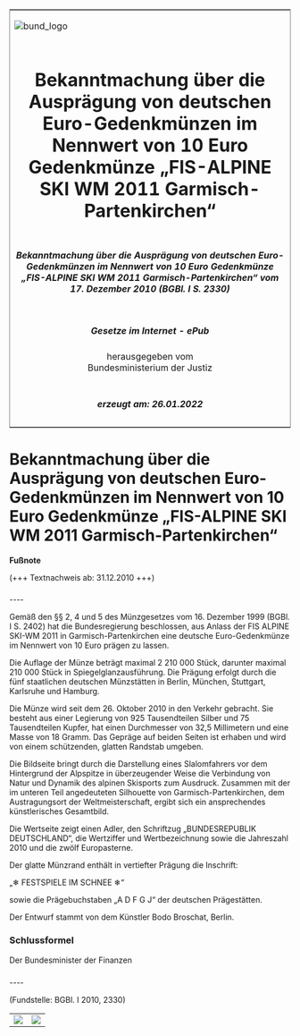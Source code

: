 <span id="DECKBLATT.html"></span>

<table border="0" frame="border" width="100%">

<tr valign="top">

<td align="left">

![bund\_logo](BfJ_2021_Web_de_de.gif)

</td>

<td align="right">

 

</td>

</tr>

<tr align="center" valign="middle">

<td colspan="2">

# Bekanntmachung über die Ausprägung von deutschen Euro-Gedenkmünzen im Nennwert von 10 Euro Gedenkmünze „FIS-ALPINE SKI WM 2011 Garmisch-Partenkirchen“

</td>

</tr>

<tr align="center" valign="middle">

<td colspan="2">

##### Bekanntmachung über die Ausprägung von deutschen Euro-Gedenkmünzen im Nennwert von 10 Euro Gedenkmünze „FIS-ALPINE SKI WM 2011 Garmisch-Partenkirchen“ vom 17. Dezember 2010 (BGBl. I S. 2330)

</td>

</tr>

<tr align="center" valign="middle">

<td colspan="2">

  
  

##### Gesetze im Internet - ePub  
  
herausgegeben vom  
Bundesministerium der Justiz

</td>

</tr>

<tr align="center" valign="bottom">

<td colspan="2">

  
  

##### erzeugt am: 26.01.2022

</td>

</tr>

</table>

<span id="BJNR233000010.html"></span>

# Bekanntmachung über die Ausprägung von deutschen Euro-Gedenkmünzen im Nennwert von 10 Euro Gedenkmünze „FIS-ALPINE SKI WM 2011 Garmisch-Partenkirchen“

<div>

  
**Fußnote**

<div class="jnhtml">

<div>

<div class="jurAbsatz">

(+++ Textnachweis ab: 31.12.2010 +++)

</div>

</div>

</div>

</div>

<span id="BJNR233000010BJNE000100000.html"></span>

###   
\----

<div>

<div class="jnhtml">

<div>

<div class="jurAbsatz">

Gemäß den §§ 2, 4 und 5 des Münzgesetzes vom 16. Dezember 1999 (BGBl. I
S. 2402) hat die Bundesregierung beschlossen, aus Anlass der FIS ALPINE
SKI-WM 2011 in Garmisch-Partenkirchen eine deutsche Euro-Gedenkmünze im
Nennwert von 10 Euro prägen zu lassen.

</div>

<div class="jurAbsatz">

Die Auflage der Münze beträgt maximal 2 210 000 Stück, darunter maximal
210 000 Stück in Spiegelglanzausführung. Die Prägung erfolgt durch die
fünf staatlichen deutschen Münzstätten in Berlin, München, Stuttgart,
Karlsruhe und Hamburg.

</div>

<div class="jurAbsatz">

Die Münze wird seit dem 26. Oktober 2010 in den Verkehr gebracht. Sie
besteht aus einer Legierung von 925 Tausendteilen Silber und 75
Tausendteilen Kupfer, hat einen Durchmesser von 32,5 Millimetern und
eine Masse von 18 Gramm. Das Gepräge auf beiden Seiten ist erhaben und
wird von einem schützenden, glatten Randstab umgeben.

</div>

<div class="jurAbsatz">

Die Bildseite bringt durch die Darstellung eines Slalomfahrers vor dem
Hintergrund der Alpspitze in überzeugender Weise die Verbindung von
Natur und Dynamik des alpinen Skisports zum Ausdruck. Zusammen mit der
im unteren Teil angedeuteten Silhouette von Garmisch-Partenkirchen, dem
Austragungsort der Weltmeisterschaft, ergibt sich ein ansprechendes
künstlerisches Gesamtbild.

</div>

<div class="jurAbsatz">

Die Wertseite zeigt einen Adler, den Schriftzug „BUNDESREPUBLIK
DEUTSCHLAND“, die Wertziffer und Wertbezeichnung sowie die Jahreszahl
2010 und die zwölf Europasterne.

</div>

<div class="jurAbsatz">

Der glatte Münzrand enthält in vertiefter Prägung die Inschrift:

</div>

<div class="jurAbsatz">

„<span class="Formel">❄</span> FESTSPIELE IM SCHNEE
<span class="Formel">❄</span>“

</div>

<div class="jurAbsatz">

sowie die Prägebuchstaben „A D F G J“ der deutschen Prägestätten.

</div>

<div class="jurAbsatz">

Der Entwurf stammt von dem Künstler Bodo Broschat, Berlin.

</div>

</div>

</div>

</div>

<span id="BJNR233000010BJNE000200000.html"></span>

### Schlussformel  

<div>

<div class="jnhtml">

<div>

<div class="jurAbsatz">

<span class="SP">Der Bundesminister der Finanzen</span>

</div>

</div>

</div>

</div>

<span id="BJNR233000010BJNE000300000.html"></span>

###   
\----

<div>

<div class="jnhtml">

<div>

<div class="jurAbsatz">

<div class="kommentar_Fundstelle">

(Fundstelle: BGBl. I 2010, 2330)

</div>

</div>

  

|                                   |                                   |
| :-------------------------------: | :-------------------------------: |
| ![](bgbl1_2010_j2330-1_0010.jpeg) | ![](bgbl1_2010_j2330-1_0020.jpeg) |

</div>

</div>

</div>
